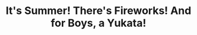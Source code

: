 --- 
title: "It's Summer! There's Fireworks! And for Boys, a Yukata!"
publishdate: "2019-4-22T16:48:46+02:00"
src: "https://365manga.net/manga/it-s-summer-there-s-fireworks-and-for-boys-a-yukata"
image: "https://data.365manga.net/images/thumbnails/19883-it-s-summer-there-s-fireworks-and-for-boys-a-yukata.jpg"
description: "A girlfriend decids to dress up her very effeminate boyfriend in a Yukata, but he takes it personal and accuses her of loving females only, and escapes to the fire work festival. Its a trap oneshot, gender bender fun, and the same author of The Night of the School Trip oneshot."
---